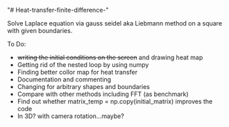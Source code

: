 "# Heat-transfer-finite-difference-"   

Solve Laplace equation via gauss seidel aka Liebmann method on a square with given boundaries.  

To Do:  
* ~~writing the initial conditions on the screen~~  and drawing heat map  
* Getting rid of the nested loop by using numpy  
* Finding better collor map for heat transfer  
* Documentation and commenting  
* Changing for arbitrary shapes and boundaries  
* Compare with other methods including FFT (as benchmark)  
* Find out whether matrix_temp = np.copy(initial_matrix) improves the code   
* In 3D? with camera rotation...maybe?  
